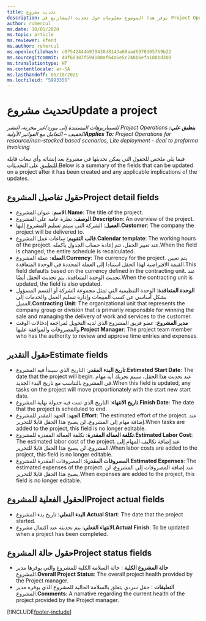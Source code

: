 ```yaml
---
title: تحديث مشروع
description: يوفر هذا الموضوع معلومات حول تحديث المشاريع في Project Operations.
author: ruhercul
ms.date: 10/01/2020
ms.topic: article
ms.reviewer: kfend
ms.author: ruhercul
ms.openlocfilehash: c07542444b970430d8143a60aad6970305769b22
ms.sourcegitcommit: 40f68387f594180af64a5e5c748b6efa188bd300
ms.translationtype: HT
ms.contentlocale: ar-SA
ms.lasthandoff: 05/10/2021
ms.locfileid: "5993355"
---
```

# <a name="update-a-project"></a><span data-ttu-id="dbd01-103">تحديث مشروع</span><span class="sxs-lookup"><span data-stu-id="dbd01-103">Update a project</span></span>

<span data-ttu-id="dbd01-104">_**ينطبق علي:** ‏‫Project Operations للسيناريوهات المستندة إلى مورد/غير مخزنة‬، ‏‫النشر الخفيف – التعامل مع الفواتير الأولية‬_</span><span class="sxs-lookup"><span data-stu-id="dbd01-104">_**Applies To:** Project Operations for resource/non-stocked based scenarios, Lite deployment - deal to proforma invoicing_</span></span>

<span data-ttu-id="dbd01-105">فيما يلي ملخص للحقول التي يمكن تحديثها في مشروع بعد إنشائه وأي تبعات قابلة للتطبيق على التحديثات.</span><span class="sxs-lookup"><span data-stu-id="dbd01-105">Below is a summary of the fields that can be updated on a project after it has been created and any applicable implications of the updates.</span></span>

## <a name="project-detail-fields"></a><span data-ttu-id="dbd01-106">حقول تفاصيل المشروع</span><span class="sxs-lookup"><span data-stu-id="dbd01-106">Project detail fields</span></span>

- <span data-ttu-id="dbd01-107">**الاسم**: عنوان المشروع.</span><span class="sxs-lookup"><span data-stu-id="dbd01-107">**Name**: The title of the project.</span></span>
- <span data-ttu-id="dbd01-108">**الوصف**: نظرة عامة على المشروع.</span><span class="sxs-lookup"><span data-stu-id="dbd01-108">**Description**: An overview of the project.</span></span>
- <span data-ttu-id="dbd01-109">**العميل**: الشركة التي سيتم تسليم المشروع إليها.</span><span class="sxs-lookup"><span data-stu-id="dbd01-109">**Customer**: The company the project will be delivered to.</span></span>
- <span data-ttu-id="dbd01-110">**قالب التقويم**: ساعات عمل المشروع.</span><span class="sxs-lookup"><span data-stu-id="dbd01-110">**Calendar template**: The working hours of the project.</span></span> <span data-ttu-id="dbd01-111">عند تغيير الحقل، تتم إعادة حساب الجدول بأكمله.</span><span class="sxs-lookup"><span data-stu-id="dbd01-111">When the field is changed, the entire schedule is recalculated.</span></span>
- <span data-ttu-id="dbd01-112">**العملة**: عملة المشروع.</span><span class="sxs-lookup"><span data-stu-id="dbd01-112">**Currency**: The currency for the project.</span></span> <span data-ttu-id="dbd01-113">يتم تعيين القيمة الافتراضية لهذا الحقل استنادا إلى العملة المحددة في الوحدة المتعاقدة.</span><span class="sxs-lookup"><span data-stu-id="dbd01-113">This field defaults based on the currency defined in the contracting unit.</span></span> <span data-ttu-id="dbd01-114">عند تحديث الوحدة المتعاقدة، يتم تحديث الحقل أيضًا.</span><span class="sxs-lookup"><span data-stu-id="dbd01-114">When the contracting unit is updated, the field is also updated.</span></span>
- <span data-ttu-id="dbd01-115">**الوحدة المتعاقدة**: الوحدة التنظيمية التي تمثل مجموعة الشركة أو القسم المسؤول بشكل أساسي عن كسب المبيعات وإدارة تسليم العمل والخدمات إلى العميل.</span><span class="sxs-lookup"><span data-stu-id="dbd01-115">**Contracting Unit**: The organizational unit that represents the company group or division that is primarily responsible for winning the sale and managing the delivery of work and services to the customer.</span></span> 
- <span data-ttu-id="dbd01-116">**مدير المشروع**: عضو فريق المشروع الذي لديه التخويل لمراجعة إدخالات الوقت والمصروفات والموافقة عليها.</span><span class="sxs-lookup"><span data-stu-id="dbd01-116">**Project Manager**: The project team member who has the authority to review and approve time entries and expenses.</span></span>

## <a name="estimate-fields"></a><span data-ttu-id="dbd01-117">حقول التقدير</span><span class="sxs-lookup"><span data-stu-id="dbd01-117">Estimate fields</span></span>

- <span data-ttu-id="dbd01-118">**تاريخ البدء المقدر**: التاريخ الذي سيبدأ فيه المشروع.</span><span class="sxs-lookup"><span data-stu-id="dbd01-118">**Estimated Start Date**: The date that the project will begin.</span></span> <span data-ttu-id="dbd01-119">عند تحديث هذا الحقل، سيتم تحريك أية مهام في المشروع بالتناسب مع تاريخ البدء الجديد.</span><span class="sxs-lookup"><span data-stu-id="dbd01-119">When this field is updated, any tasks on the project will move proportionately with the start new start date.</span></span>
- <span data-ttu-id="dbd01-120">**تاريخ الانتهاء**: التاريخ الذي تمت فيه جدولة نهاية المشروع.</span><span class="sxs-lookup"><span data-stu-id="dbd01-120">**Finish Date**: The date that the project is scheduled to end.</span></span>
- <span data-ttu-id="dbd01-121">**الجهد**: الجهد المقدر للمشروع.</span><span class="sxs-lookup"><span data-stu-id="dbd01-121">**Effort**: The estimated effort of the project.</span></span> <span data-ttu-id="dbd01-122">عند إضافة مهام إلى المشروع، لن يصبح هذا الحقل قابلا للتحرير.</span><span class="sxs-lookup"><span data-stu-id="dbd01-122">When tasks are added to the project, this field is no longer editable.</span></span>
- <span data-ttu-id="dbd01-123">**تكلفة العمالة المقدرة**: تكلفة العمالة المقدرة للمشروع.</span><span class="sxs-lookup"><span data-stu-id="dbd01-123">**Estimated Labor Cost**: The estimated labor cost of the project.</span></span> <span data-ttu-id="dbd01-124">عند إضافة تكاليف المهام إلى المشروع، لن يصبح هذا الحقل قابلا للتحرير.</span><span class="sxs-lookup"><span data-stu-id="dbd01-124">When labor costs are added to the project, this field is no longer editable.</span></span>
- <span data-ttu-id="dbd01-125">**المصروفات المقدرة:** المصروفات المقدرة للمشروع.</span><span class="sxs-lookup"><span data-stu-id="dbd01-125">**Estimated Expenses**: The estimated expenses of the project.</span></span> <span data-ttu-id="dbd01-126">عند إضافة المصروفات إلى المشروع، لن يصبح هذا الحقل قابلا للتحرير.</span><span class="sxs-lookup"><span data-stu-id="dbd01-126">When expenses are added to the project, this field is no longer editable.</span></span>

## <a name="project-actual-fields"></a><span data-ttu-id="dbd01-127">الحقول الفعلية للمشروع</span><span class="sxs-lookup"><span data-stu-id="dbd01-127">Project actual fields</span></span>
- <span data-ttu-id="dbd01-128">**البدء الفعلي**: تاريخ بدء المشروع.</span><span class="sxs-lookup"><span data-stu-id="dbd01-128">**Actual Start**: The date that the project started.</span></span>
- <span data-ttu-id="dbd01-129">**الانتهاء الفعلي**: يتم تحديثه عند اكتمال مشروع.</span><span class="sxs-lookup"><span data-stu-id="dbd01-129">**Actual Finish**: To be updated when a project has been completed.</span></span>

## <a name="project-status-fields"></a><span data-ttu-id="dbd01-130">حقول حالة المشروع</span><span class="sxs-lookup"><span data-stu-id="dbd01-130">Project status fields</span></span>

- <span data-ttu-id="dbd01-131">**حالة المشروع الكلية** : حالة السلامة الكلية للمشروع والتي يوفرها مدير المشروع.</span><span class="sxs-lookup"><span data-stu-id="dbd01-131">**Overall Project Status**: The overall project health provided by the Project manager.</span></span>
- <span data-ttu-id="dbd01-132">**التعليقات** : حقل سردي يتعلق بالسلامة الحالية للمشروع الذي يوفره مدير المشروع.</span><span class="sxs-lookup"><span data-stu-id="dbd01-132">**Comments**: A narrative regarding the current health of the project provided by the Project manager.</span></span>



[!INCLUDE[footer-include](../includes/footer-banner.md)]